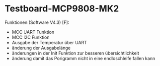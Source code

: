 # Testboard-MCP9808-MK2


 Funktionen (Software V4.3) [F]:
- MCC UART Funktion
- MCC I2C Funktion
- Ausgabe der Temperatur über UART
- änderung der Ausgabelänge
- änderungen in der Init Funktion zur besseren übersichtlichkeit
- änderung damit das Porigramm nicht in eine endloschleife fallen kann
